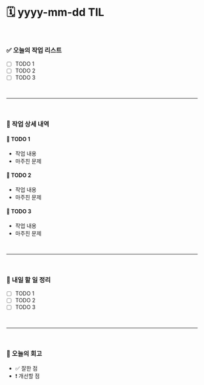 # 🗓️ yyyy-mm-dd TIL

<br>

### ✅ 오늘의 작업 리스트  
- [ ] TODO 1  
- [ ] TODO 2  
- [ ] TODO 3  

<br>

---

<br>

### 📌 작업 상세 내역  

#### 🔹 TODO 1  
- 작업 내용<br>
- 마주친 문제<br>

#### 🔹 TODO 2  
- 작업 내용<br>
- 마주친 문제<br>

#### 🔹 TODO 3  
- 작업 내용<br>
- 마주친 문제<br>

<br>

---

<br>

### 🚀 내일 할 일 정리  

- [ ] TODO 1  
- [ ] TODO 2  
- [ ] TODO 3  

<br>

---

<br>

### 🧐 오늘의 회고  

- ✅ 잘한 점<br>
- ❗ 개선할 점<br> 



<br><br><br>